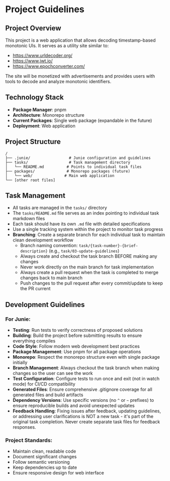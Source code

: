 # Project Guidelines

## Project Overview

This project is a web application that allows decoding timestamp-based monotonic UIs. It serves as a utility site similar to:
- https://www.urldecoder.org/
- https://www.jwt.io/
- https://www.epochconverter.com/

The site will be monetized with advertisements and provides users with tools to decode and analyze monotonic identifiers.

## Technology Stack

- **Package Manager**: pnpm
- **Architecture**: Monorepo structure
- **Current Packages**: Single web package (expandable in the future)
- **Deployment**: Web application

## Project Structure

```
/
├── .junie/                 # Junie configuration and guidelines
├── tasks/                  # Task management directory
│   └── README.md          # Points to individual task files
├── packages/              # Monorepo packages (future)
│   └── web/              # Main web application
└── [other root files]
```

## Task Management

- All tasks are managed in the `tasks/` directory
- The `tasks/README.md` file serves as an index pointing to individual task markdown files
- Each task should have its own `.md` file with detailed specifications
- Use a single tracking system within the project to monitor task progress
- **Branching**: Create a separate branch for each individual task to maintain clean development workflow
  - Branch naming convention: `task/{task-number}-{brief-description}` (e.g., `task/03-update-guidelines`)
  - Always create and checkout the task branch BEFORE making any changes
  - Never work directly on the main branch for task implementation
  - Always create a pull request when the task is completed to merge changes back to main branch
  - Push changes to the pull request after every commit/update to keep the PR current

## Development Guidelines

### For Junie:
- **Testing**: Run tests to verify correctness of proposed solutions
- **Building**: Build the project before submitting results to ensure everything compiles
- **Code Style**: Follow modern web development best practices
- **Package Management**: Use pnpm for all package operations
- **Monorepo**: Respect the monorepo structure even with single package initially
- **Branch Management**: Always checkout the task branch when making changes so the user can see the work
- **Test Configuration**: Configure tests to run once and exit (not in watch mode) for CI/CD compatibility
- **Generated Files**: Ensure comprehensive .gitignore coverage for all generated files and build artifacts
- **Dependency Versions**: Use specific versions (no `^` or `~` prefixes) to ensure reproducible builds and avoid unexpected updates
- **Feedback Handling**: Fixing issues after feedback, updating guidelines, or addressing user clarifications is NOT a new task - it's part of the original task completion. Never create separate task files for feedback responses.

### Project Standards:
- Maintain clean, readable code
- Document significant changes
- Follow semantic versioning
- Keep dependencies up to date
- Ensure responsive design for web interface
